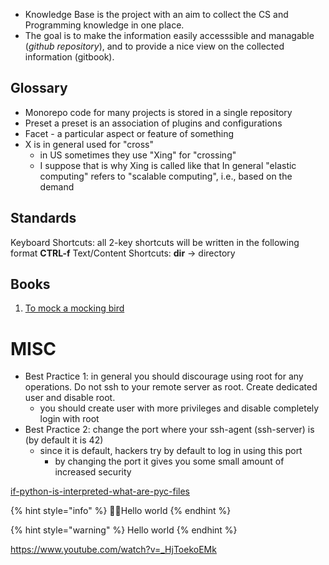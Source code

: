 - Knowledge Base is the project with an aim to collect the CS and Programming knowledge in one place.
- The goal is to make the information easily accesssible and managable (*github repository*), and to provide a nice view on the collected information (gitbook).

## Glossary
- Monorepo	code for many projects is stored in a single repository
- Preset	a preset is an association of plugins and configurations
- Facet - a particular aspect or feature of something
- X is in general used for "cross"
	- in US sometimes they use "Xing" for "crossing"
	- I suppose that is why Xing is called like that
In general "elastic computing" refers to "scalable computing", i.e., based on the demand

## Standards
Keyboard Shortcuts: all 2-key shortcuts will be written in the following format **CTRL-f**
Text/Content Shortcuts: **dir** -> directory

## Books
1. [To mock a mocking bird](https://archive.org/details/Raymond_m._smullyan-to_mock_a_mockingbird_and_other_logic_puzzles__including__an/page/n6/mode/2up)

# MISC
- Best Practice 1: in general you should discourage using root for any operations. Do not ssh to your remote server as root. Create dedicated user and disable root.
	- you should create user with more privileges and disable completely login with root
- Best Practice 2: change the port where your ssh-agent (ssh-server) is (by default it is 42)
	- since it is default, hackers try by default to log in using this port
		- by changing the port it gives you some small amount of increased security

[if-python-is-interpreted-what-are-pyc-files](https://stackoverflow.com/questions/2998215/if-python-is-interpreted-what-are-pyc-files)

{% hint style="info" %}
🧙‍♂️Hello world
{% endhint %}

{% hint style="warning" %}
Hello world
{% endhint %}

https://www.youtube.com/watch?v=_HjToekoEMk
